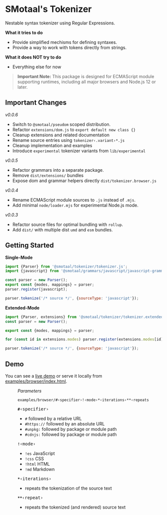 # SMotaal's Tokenizer

Nestable syntax tokenizer using Regular Expressions.

**What it tries to do**

- Provide simplified mechisms for defining syntaxes.
- Provide a way to work with tokens directly from strings.

**What it does NOT try to do**

- Everything else for now

> **Important Note:** This package is designed for ECMAScript module supporting runtimes, including all major browsers and Node.js 12 or later.

## Important Changes

_v0.0.6_

- Switch to `@smotaal/pseudom` scoped distribution.
- Refactor `extensions/dom.js` to `export default new class {}`
- Cleanup extensions and related documentation
- Rename source entries using `tokenizer‹.variant›*.js`
- Cleanup implementation and examples
- Introduce `experimental` tokenizer variants from `lib/experimental`

_v0.0.5_

- Refactor grammars into a separate package.
- Remove `dist/extensions/` bundles
- Expose dom and grammar helpers directly `dist/tokenizer.browser.js`

_v0.0.4_

- Rename ECMAScript module sources to `.js` instead of `.mjs`.
- Add minimal `node/loader.mjs` for experimental Node.js mode.

_v0.0.3_

- Refactor source files for optimal bundling with `rollup`.
- Add `dist/` with multiple dist `umd` and `esm` bundles.

## Getting Started

<figcaption><b>Single-Mode</b></figcaption>

```js
import {Parser} from '@smotaal/tokenizer/tokenizer.js';
import {javascript} from '@smotaal/grammars/javascript/javascript-grammar.js';

const parser = new Parser();
export const {modes, mappings} = parser;
parser.register(javascript);

parser.tokenize('/* source */', {sourceType: 'javascript'});
```

<figcaption><b>Extended-Mode</b></figcaption>

```js
import {Parser, extensions} from '@smotaal/tokenizer/tokenizer.extended.js';
const parser = new Parser();

export const {modes, mappings} = parser;

for (const id in extensions.modes) parser.register(extensions.modes[id]);

parser.tokenize('/* source */', {sourceType: 'javascript'});
```

## Demo

You can see a [live demo](https://www.smotaal.io/markup/markup) or serve it locally from [examples/browser/index.html](./examples/browser/index.html).

<figure>

<figcaption><i>Parameters</i></figcaption>

```url example
examples/browser/#‹specifier›!‹mode›*‹iterations›**‹repeats›
```

<b>`#`</b><tt>‹specifier›</tt>

- `#` followed by a relative URL
- `#https://` followed by an absolute URL
- `#unpkg:` followed by package or module path
- `#cdnjs:` followed by package or module path

<b>`!`</b><tt>‹mode›</tt>

- `!es` JavaScript
- `!css` CSS
- `!html` HTML
- `!md` Markdown

<b>`*`</b><tt>‹iterations›</tt>

- repeats the tokenization of the source text

<b>`**`</b><tt>‹repeat›</tt>

- repeats the tokenized (and rendered) source text

</figure>
